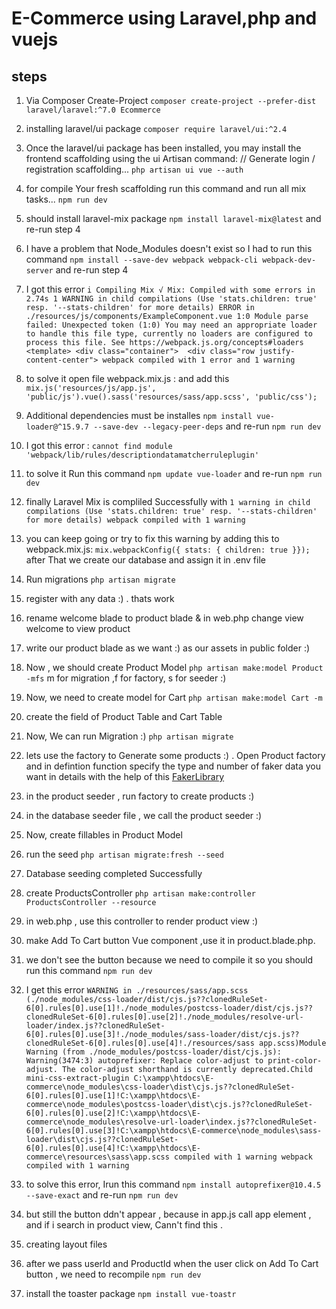 # E-Commerce using Laravel,php and vuejs

## steps

1. Via Composer Create-Project `composer create-project --prefer-dist laravel/laravel:^7.0 Ecommerce`

2. installing laravel/ui package `composer require laravel/ui:^2.4`

3. Once the laravel/ui package has been installed, you may install the frontend scaffolding using the ui Artisan command:
// Generate login / registration scaffolding...
`php artisan ui vue --auth`

4. for compile Your fresh scaffolding run this command and run all mix tasks... `npm run dev`

5. should install laravel-mix package `npm install laravel-mix@latest` and re-run step 4

6. I have a problem that Node_Modules doesn't exist so I had to run this command `npm install --save-dev webpack webpack-cli webpack-dev-server` and re-run step 4

7. I got this error `i Compiling Mix √ Mix: Compiled with some errors in 2.74s 1 WARNING in child compilations (Use 'stats.children: true' resp. '--stats-children' for more details) ERROR in ./resources/js/components/ExampleComponent.vue 1:0 Module parse failed: Unexpected token (1:0) You may need an appropriate loader to handle this file type, currently no loaders are configured to process this file. See https://webpack.js.org/concepts#loaders <template> <div class="container">  <div class="row justify-content-center"> webpack compiled with 1 error and 1 warning`

8. to solve it open file webpack.mix.js : and add this `mix.js('resources/js/app.js', 'public/js').vue().sass('resources/sass/app.scss', 'public/css');`

9. Additional dependencies must be installes `npm install vue-loader@^15.9.7 --save-dev --legacy-peer-deps` and re-run `npm run dev`

10. I got this error : `cannot find module 'webpack/lib/rules/descriptiondatamatcherruleplugin'`

11. to solve it Run this command `npm update vue-loader` and re-run `npm run dev`

12. finally Laravel Mix is compliled Successfully with `1 warning in child compilations (Use 'stats.children: true' resp. '--stats-children' for more details) webpack compiled with 1 warning`

13. you can keep going or try to fix this warning  by adding this to webpack.mix.js: `mix.webpackConfig({ stats: { children: true }});` after That we create our database and assign it in .env file

14. Run migrations `php artisan migrate`

15. register with any data :) . thats work 

16. rename welcome blade to product blade & in web.php change view welcome to view product 

17. write our product blade as we want :) as our assets in public folder :)

18. Now , we should create Product Model `php artisan make:model Product -mfs` m for migration ,f for factory, s for seeder :) 

19. Now, we need to create model for Cart `php artisan make:model Cart -m` 

20. create the field of Product Table and Cart Table

21. Now, We can run Migration :) `php artisan migrate`

22. lets use the factory to Generate some products :) . Open Product factory and in defintion function specify the type and  number of faker data you want in details with the help of this [FakerLibrary](https://github.com/fzaninotto/Faker)

23. in the product seeder , run factory to create products :)

24. in the database seeder file , we call the product seeder :) 

25. Now, create fillables in Product Model

26. run the seed `php artisan migrate:fresh --seed`

27. Database seeding completed Successfully

28. create ProductsController `php artisan make:controller ProductsController --resource`

29. in web.php , use this controller to render product view :) 

30. make Add To Cart button Vue component ,use it in product.blade.php. 

31. we don't see the button because we need to compile it so you should run this command `npm run dev`

32. I get this error `WARNING in ./resources/sass/app.scss (./node_modules/css-loader/dist/cjs.js??clonedRuleSet-6[0].rules[0].use[1]!./node_modules/postcss-loader/dist/cjs.js??clonedRuleSet-6[0].rules[0].use[2]!./node_modules/resolve-url-loader/index.js??clonedRuleSet-6[0].rules[0].use[3]!./node_modules/sass-loader/dist/cjs.js??clonedRuleSet-6[0].rules[0].use[4]!./resources/sass app.scss)Module Warning (from ./node_modules/postcss-loader/dist/cjs.js): Warning(3474:3) autoprefixer: Replace color-adjust to print-color-adjust. The color-adjust shorthand is currently deprecated.Child mini-css-extract-plugin C:\xampp\htdocs\E-commerce\node_modules\css-loader\dist\cjs.js??clonedRuleSet-6[0].rules[0].use[1]!C:\xampp\htdocs\E-commerce\node_modules\postcss-loader\dist\cjs.js??clonedRuleSet-6[0].rules[0].use[2]!C:\xampp\htdocs\E-commerce\node_modules\resolve-url-loader\index.js??clonedRuleSet-6[0].rules[0].use[3]!C:\xampp\htdocs\E-commerce\node_modules\sass-loader\dist\cjs.js??clonedRuleSet-6[0].rules[0].use[4]!C:\xampp\htdocs\E-commerce\resources\sass\app.scss compiled with 1 warning webpack compiled with 1 warning`

33. to solve this error, Irun this command `npm install autoprefixer@10.4.5 --save-exact` and re-run `npm run dev`

34. but still the button ddn't appear , because in app.js call app element , and if i search in product view, Cann't find this .

35. creating layout files 

36. after we pass userId and ProductId when the user click on Add To Cart button , we need to recompile `npm run dev`

37. install the toaster package `npm install vue-toastr`